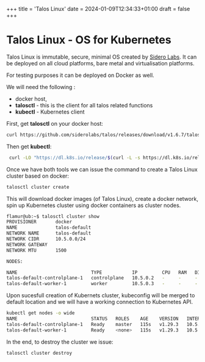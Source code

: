 +++
title = 'Talos Linux'
date = 2024-01-09T12:34:33+01:00
draft = false
+++

# Talos Linux - OS for Kubernetes

Talos Linux is immutable, secure, minimal OS created by [Sidero Labs](https://www.talos.dev/). It can be deployed on all cloud platforms, bare metal and virtualisation platforms.

For testing purposes it can be deployed on Docker as well. 

We will need the following :
- docker host,
- __talosctl__ - this is the client for all talos related functions
- __kubectl__ - Kubernetes client


First, get __talosctl__ on your docker host:
```bash
curl https://github.com/siderolabs/talos/releases/download/v1.6.7/talosctl-linux-amd64 -O talos-linux-amd64
```

Then get __kubectl__:
```bash
 curl -LO "https://dl.k8s.io/release/$(curl -L -s https://dl.k8s.io/release/stable.txt)/bin/linux/amd64/kubectl"   
```

Once we have both tools we can issue the command to create a Talos Linux cluster based on docker:

```bash
talosctl cluster create
```


This will download docker images (of Talos Linux), create a docker network, spin up Kubernetes cluster using docker containers as cluster nodes.

```bash
flamur@ub:~$ talosctl cluster show
PROVISIONER       docker
NAME              talos-default
NETWORK NAME      talos-default
NETWORK CIDR      10.5.0.0/24
NETWORK GATEWAY   
NETWORK MTU       1500

NODES:

NAME                           TYPE           IP         CPU   RAM   DISK
talos-default-controlplane-1   controlplane   10.5.0.2   -     -     -
talos-default-worker-1         worker         10.5.0.3   -     -     -
```

Upon sucesfull creation of Kubernets cluster, kubeconfig will be merged to default location and we will have a working connection to Kubernetes API.

```bash
kubectl get nodes -o wide
NAME                           STATUS   ROLES    AGE    VERSION   INTERNAL-IP   EXTERNAL-IP   OS-IMAGE         KERNEL-VERSION   CONTAINER-RUNTIME
talos-default-controlplane-1   Ready    master   115s   v1.29.3   10.5.0.2      <none>        Talos (v1.6.7)   <host kernel>    containerd://1.5.5
talos-default-worker-1         Ready    <none>   115s   v1.29.3   10.5.0.3      <none>        Talos (v1.6.7)   <host kernel>    containerd://1.5.5
```



In the end, to destroy the cluster we issue:
```bash
talosctl cluster destroy
```
